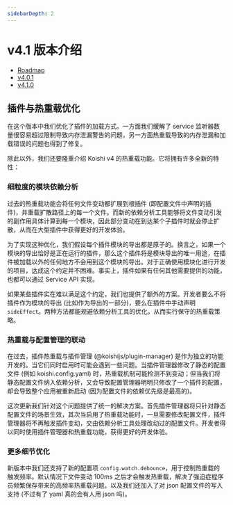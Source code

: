 ```yaml
---
sidebarDepth: 2
---
```


# v4.1 版本介绍

- [Roadmap](https://github.com/koishijs/koishi/issues/472)
- [v4.0.1](https://github.com/koishijs/koishi/releases/tag/4.0.1)
- [v4.1.0](https://github.com/koishijs/koishi/releases/tag/4.1.0)

## 插件与热重载优化

在这个版本中我们优化了插件的加载方式。一方面我们缓解了 service 监听器数量很容易超过限制导致内存泄漏警告的问题，另一方面热重载导致的内存泄漏和加载错误的问题也得到了修复。

除此以外，我们还要隆重介绍 Koishi v4 的热重载功能。它将拥有许多全新的特性：

### 细粒度的模块依赖分析

过去的热重载功能会将任何文件变动都扩展到根插件 (即配置文件中声明的插件)，并重载扩散路径上的每一个文件。而新的依赖分析工具能够将文件变动引发的副作用具体计算到每一个模块，因此部分变动在到达某个子插件时就会停止扩散，从而在大型插件中获得更好的开发体验。

为了实现这种优化，我们假设每个插件模块的导出都是原子的。换言之，如果一个模块的导出恰好是正在运行的插件，那么这个插件将是模块导出的唯一用途，在插件被加载以外的任何地方不会用到这个模块的导出。对于正确使用模块化进行开发的项目，达成这个约定并不困难。事实上，插件如果有任何其他需要提供的功能，也都可以通过 Service API 实现。

如果某些插件实在难以满足这个约定，我们也提供了额外的方案。开发者要么不将插件作为模块的导出 (比如作为导出的一部分)，要么在插件中手动声明 `sideEffect`。两种方法都能规避依赖分析工具的优化，从而实行保守的热重载策略。

### 热重载与配置管理的联动

在过去，插件热重载与插件管理 (@koishijs/plugin-manager) 是作为独立的功能开发的。当它们同时启用时可能会遇到一些问题。当插件管理器修改了静态的配置文件 (例如 koishi.config.yaml) 时，热重载机制可能检测不到变动；但当我们将静态配置文件纳入依赖分析，又会导致配置管理器明明只修改了一个插件的配置，却会导致整个应用被重新启动 (因为配置文件的依赖优先级是最高的)。

这次更新我们针对这个问题提供了统一的解决方案。首先插件管理器将只针对静态配置文件的场景生效，其次当启用了热重载功能时，一旦需要修改配置文件，插件管理器将不再触发插件变动，交由依赖分析工具处理改动过的配置文件。开发者得以同时使用插件管理器和热重载功能，获得更好的开发体验。

### 更多细节优化

新版本中我们还支持了新的配置项 `config.watch.debounce`，用于控制热重载的触发频率。默认情况下文件变动 100ms 之后才会触发热重载，解决了强迫症程序员频繁保存带来的高频率热重载问题。以及我们还加入了对 json 配置文件的写入支持 (不过有了 yaml 真的会有人用 json 吗)。
